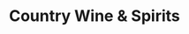 ---
title: "Country Wine & Spirits"
url: /ramona/country-wine-und-spirits-san-vicente-road/
shop: Spirituosen
---
